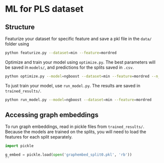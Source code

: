 # ML for PLS dataset

## Structure

Featurize your dataset for specific feature and save a pkl file in the `data/` folder using
```bash
python featurize.py --dataset=min --feature=mordred
```

Optimize and train your model using `optimize.py`. The best parameters will be saved in `models/`, and predictions for the splits saved in `.csv`.
```bash
python optimize.py --model=ngboost --dataset=min --feature=mordred --n_trails=200
```

To just train your model, use `run_model.py`. The results are saved in `trained_results/`.
```bash
python run_model.py --model=ngboost --dataset=min --feature=mordred
```

## Accessing graph embeddings

To run graph embeddings, read in pickle files from `trained_results/`. Because the models are trained on the splits, you will need to load the features for each split separately.

```python
import pickle

g_embed = pickle.load(open('graphembed_split0.pkl', 'rb'))
``


